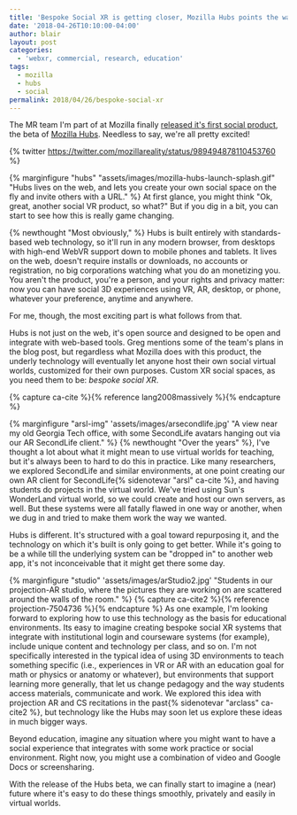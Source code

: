 ```yaml
---
title: 'Bespoke Social XR is getting closer, Mozilla Hubs points the way'
date: '2018-04-26T10:10:00-04:00'
author: blair
layout: post
categories:
  - 'webxr, commercial, research, education'
tags:
  - mozilla
  - hubs
  - social
permalink: 2018/04/26/bespoke-social-xr
---
```

The MR team I'm part of at Mozilla finally [released it's first social product](https://blog.mozvr.com/introducing-hubs-a-new-way-to-get-together-online/), the beta of [Mozilla Hubs](http://hubs.mozilla.com/).  Needless to say, we're all pretty excited!

{% twitter https://twitter.com/mozillareality/status/989494878110453760 %} 

{% marginfigure "hubs" "assets/images/mozilla-hubs-launch-splash.gif" "Hubs lives on the web, and lets you create your own social space on the fly and invite others with a URL." %}
At first glance, you might think "Ok, great, another social VR product, so what?"  But if you dig in a bit, you can start to see how this is really game changing. 

{% newthought "Most obviously," %} Hubs is built entirely with standards-based web technology, so it'll run in any modern browser, from desktops with high-end WebVR support down to mobile phones and tablets. It lives on the web, doesn't require installs or downloads, no accounts or registration, no big corporations watching what you do an monetizing you.  You aren't the product, you're a person, and your rights and privacy matter:  now you can have social 3D experiences using VR, AR, desktop, or phone, whatever your preference, anytime and anywhere. 

For me, though, the most exciting part is what follows from that.  

Hubs is not just on the web, it's open source and designed to be open and integrate with web-based tools. Greg mentions some of the team's plans in the blog post, but regardless what Mozilla does with this product, the underly technology will eventually let anyone host their own social virtual worlds, customized for their own purposes.  Custom XR social spaces, as you need them to be: _bespoke social XR_. 

{% capture ca-cite %}{% reference lang2008massively  %}{% endcapture %} 

{% marginfigure "arsl-img" 'assets/images/arsecondlife.jpg' "A view near my old Georgia Tech office, with some SecondLife avatars hanging out via our AR SecondLife client." %}
{% newthought "Over the years" %}, I've thought a lot about what it might mean to use virtual worlds for teaching, but it's always been to hard to do this in practice. Like many researchers, we explored SecondLife and similar environments, at one point creating our own AR client for SecondLife{% sidenotevar "arsl" ca-cite %}, and having students do projects in the virtual world. We've tried using Sun's WonderLand virtual world, so we could create and host our own servers, as well.  But these systems were all fatally flawed in one way or another, when we dug in and tried to make them work the way we wanted.

Hubs is different. It's structured with a goal toward repurposing it, and the technology on which it's built is only going to get better. While it's going to be a while till the underlying system can be "dropped in" to another web app, it's not inconceivable that it might get there some day. 

{% marginfigure "studio" 'assets/images/arStudio2.jpg' "Students in our projection-AR studio, where the pictures they are working on are scattered around the walls of the room." %}
{% capture ca-cite2 %}{% reference projection-7504736 %}{% endcapture %} 
As one example, I'm looking forward to exploring how to use this technology as the basis for educational environments. Its easy to imagine creating bespoke social XR systems that integrate with institutional login and courseware systems (for example), include unique content and technology per class, and so on.
I'm not specifically interested in the typical idea of using 3D environments to teach something specific (i.e., experiences in VR or AR with an education goal for math or physics or anatomy or whatever), but environments that support learning more generally, that let us change pedagogy and the way students access materials, communicate and work. We explored this idea with projection AR and CS recitations in the past{% sidenotevar "arclass" ca-cite2 %}, but technology like the Hubs may soon let us explore these ideas in much bigger ways.

Beyond education, imagine any situation where you might want to have a social experience that integrates with some work practice or social environment.  Right now, you might use a combination of video and Google Docs or screensharing. 

With the release of the Hubs beta, we can finally start to imagine a (near) future where it's easy to do these things smoothly, privately and easily in virtual worlds.
